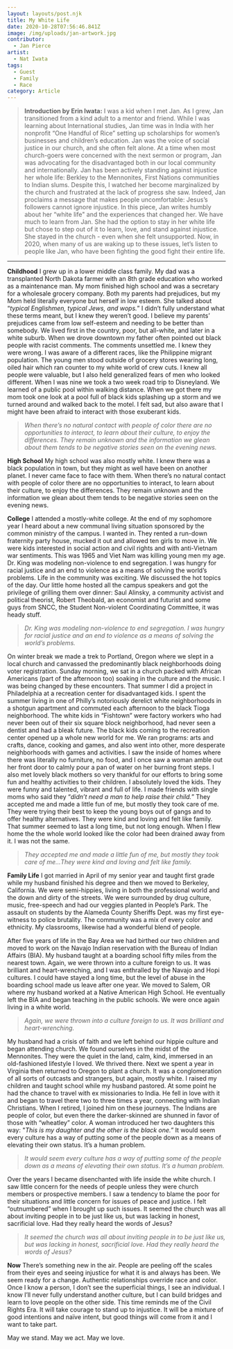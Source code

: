 ```yaml
---
layout: layouts/post.njk
title: My White Life
date: 2020-10-28T07:56:46.841Z
image: /img/uploads/jan-artwork.jpg
contributor:
  - Jan Pierce
artist:
  - Nat Iwata
tags:
  - Guest
  - Family
  - Race
category: Article
---
```

> **Introduction by Erin Iwata:** I was a kid when I met Jan. As I grew, Jan transitioned from a kind adult to a mentor and friend. While I was learning about International studies, Jan time was in India with her nonprofit “One Handful of Rice” setting up scholarships for women’s businesses and children’s education. Jan was the voice of social justice in our church, and she often felt alone. At a time when most church-goers were concerned with the next sermon or program, Jan was advocating for the disadvantaged both in our local community and internationally. Jan has been actively standing against injustice her whole life: Berkley to the Mennonites, First Nations communities to Indian slums. Despite this, I watched her become marginalized by the church and frustrated at the lack of progress she saw. Indeed, Jan proclaims a message that makes people uncomfortable: Jesus’s followers cannot ignore injustice. 
> In this piece, Jan writes humbly about her “white life" and the experiences that changed her. We have much to learn from Jan. She had the option to stay in her white life but chose to step out of it to learn, love, and stand against injustice. She stayed in the church - even when she felt unsupported. Now, in 2020, when many of us are waking up to these issues, let’s listen to people like Jan, who have been fighting the good fight their entire life.

- - -

**Childhood**
I grew up in a lower middle class family. My dad was a transplanted North Dakota farmer with an 8th grade education who worked as a maintenance man. My mom finished high school and was a secretary for a wholesale grocery company. Both my parents had prejudices, but my Mom held literally everyone but herself in low esteem. She talked about “*typical Englishmen, typical Jews, and wops.*” I didn’t fully understand what these terms meant, but I knew they weren’t good. I believe my parents’ prejudices came from low self-esteem and needing to be better than somebody. We lived first in the country, poor, but all-white, and later in a white suburb. When we drove downtown my father often pointed out black people with racist comments. The comments unsettled me. I knew they were wrong. I was aware of a different races, like the Philippine migrant population. The young men stood outside of grocery stores wearing long, oiled hair which ran counter to my white world of crew cuts. I knew all people were valuable, but I also held generalized fears of men who looked different. When I was nine we took a two week road trip to Disneyland. We learned of a public pool within walking distance. When we got there my mom took one look at a pool full of black kids splashing up a storm and we turned around and walked back to the motel. I felt sad, but also aware that I might have been afraid to interact with those exuberant kids.

> *When there’s no natural contact with people of color there are no opportunities to interact, to learn about their culture, to enjoy the differences. They remain unknown and the information we glean about them tends to be negative stories seen on the evening news.*

**High School**
My high school was also mostly white. I knew there was a black population in town, but they might as well have been on another planet. I never came face to face with them. When there’s no natural contact with people of color there are no opportunities to interact, to learn about their culture, to enjoy the differences. They remain unknown and the information we glean about them tends to be negative stories seen on the evening news.

**College**
I attended a mostly-white college. At the end of my sophomore year I heard about a new communal living situation sponsored by the common ministry of the campus. I wanted in. They rented a run-down fraternity party house, mucked it out and allowed ten girls to move in. We were kids interested in social action and civil rights and with anti-Vietnam war sentiments. This was 1965 and Viet Nam was killing young men my age. Dr. King was modeling non-violence to end segregation. I was hungry for racial justice and an end to violence as a means of solving the world’s problems. Life in the community was exciting. We discussed the hot topics of the day. Our little home hosted all the campus speakers and got the privilege of grilling them over dinner: Saul Alinsky, a community activist and political theorist, Robert Theobald, an economist and futurist and some guys from SNCC, the Student Non-violent Coordinating Committee, it was heady stuff. 

> *Dr. King was modeling non-violence to end segregation. I was hungry for racial justice and an end to violence as a means of solving the world’s problems.*

On winter break we made a trek to Portland, Oregon where we slept in a local church and canvassed the predominantly black neighborhoods doing voter registration. Sunday morning, we sat in a church packed with African Americans (part of the afternoon too) soaking in the culture and the music. I was being changed by these encounters. That summer I did a project in Philadelphia at a recreation center for disadvantaged kids. I spent the summer living in one of Philly’s notoriously derelict white neighborhoods in a shotgun apartment and commuted each afternoon to the black Tioga neighborhood. The white kids in “Fishtown” were factory workers who had never been out of their six square block neighborhood, had never seen a dentist and had a bleak future. The black kids coming to the recreation center opened up a whole new world for me. We ran programs: arts and crafts, dance, cooking and games, and also went into other, more desperate neighborhoods with games and activities. I saw the inside of homes where there was literally no furniture, no food,  and I once saw a woman amble out her front door to calmly pour a pan of water on her burning front steps. I also met lovely black mothers so very thankful for our efforts to bring some fun and healthy activities to their children. I absolutely loved the kids. They were funny and talented, vibrant and full of life. I made friends with single moms who said they “*didn’t need a man to help raise their child.*” They accepted me and made a little fun of me, but mostly they took care of me. They were trying their best to keep the young boys out of gangs and to offer healthy alternatives. They were kind and loving and felt like family. That summer seemed to last a long time, but not long enough. When I flew home the the whole world looked like the color had been drained away from it. I was not the same.

> *They accepted me and made a little fun of me, but mostly they took care of me...They were kind and loving and felt like family.* 

**Family Life**
I got married in April of my senior year and taught first grade while my husband finished his degree and then we moved to Berkeley, California. We were semi-hippies, living in both the professional world and the down and dirty of the streets. We were surrounded by drug culture, music, free-speech and had our veggies planted in People’s Park. The assault on students by the Alameda County Sheriffs Dept. was my first eye-witness to police brutality. The community was a mix of every color and ethnicity. My classrooms, likewise had a wonderful blend of people. 

After five years of life in the Bay Area we had birthed our two children and moved to work on the Navajo Indian reservation with the Bureau of Indian Affairs (BIA). My husband taught at a boarding school fifty miles from the nearest town. Again, we were thrown into a culture foreign to us. It was brilliant and heart-wrenching, and I was enthralled by the Navajo and Hopi cultures. I could have stayed a long time, but the level of abuse in the boarding school made us leave after one year. We moved to Salem, OR where my husband worked at a Native American High School. He eventually left the BIA and began teaching in the public schools. We were once again living in a white world. 

> *Again, we were thrown into a culture foreign to us. It was brilliant and heart-wrenching.*

My husband had a crisis of faith and we left behind our hippie culture and began attending church. We found ourselves in the midst of the Mennonites. They were the quiet in the land, calm, kind, immersed in an old-fashioned lifestyle I loved. We thrived there. Next we spent a year in Virginia then returned to Oregon to plant a church. It was a conglomeration of all sorts of outcasts and strangers, but again, mostly white. I raised my children and taught school while my husband pastored. At some point he had the chance to travel with ex missionaries to India. He fell in love with it and began to travel there two to three times a year, connecting with Indian Christians. When I retired, I joined him on these journeys. The Indians are people of color, but even there the darker-skinned are shunned in favor of those with “wheatley” color. A woman introduced her two daughters this way: "*This is my daughter and the other is the black one.”* It would seem every culture has a way of putting some of the people down as a means of elevating their own status. It’s a human problem. 

> *It would seem every culture has a way of putting some of the people down as a means of elevating their own status. It’s a human problem.* 

Over the years I became disenchanted with life inside the white church. I saw little concern for the needs of people unless they were church members or prospective members. I saw a tendency to blame the poor for their situations and little concern for issues of peace and justice. I felt “outnumbered” when I brought up such issues. It seemed the church was all about inviting people in to be just like us, but was lacking in honest, sacrificial love. Had they really heard the words of Jesus?

> *It seemed the church was all about inviting people in to be just like us, but was lacking in honest, sacrificial love. Had they really heard the words of Jesus?*

**Now**
There’s something new in the air. People are peeling off the scales from their eyes and seeing injustice for what it is and always has been. We seem ready for a change. Authentic relationships override race and color. Once I know a person, I don’t see the superficial things, I see an individual. I know I’ll never fully understand another culture, but I can build bridges and learn to love people on the other side. This time reminds me of the Civil Rights Era. It will take courage to stand up to injustice. It will be a mixture of good intentions  and naïve intent, but good things will come from it and I want to take part.

May we stand. May we act. May we love.